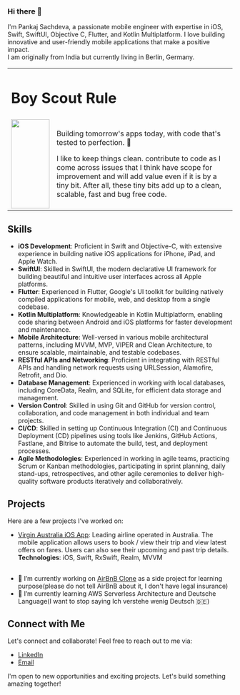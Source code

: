 ### Hi there 👋

I'm Pankaj Sachdeva, a passionate mobile engineer with expertise in iOS, Swift, SwiftUI, Objective C, Flutter, and Kotlin Multiplatform. I love building innovative and user-friendly mobile applications that make a positive impact. <br>
I am originally from India but currently living in Berlin, Germany.

<Table>
  <tr>
    <td colspan="2"><h1>Boy Scout Rule</h1></td>
  </tr>
  <tr>
    <td>
<!--       ![boy-scout](https://github.com/dearestpankaj/dearestpankaj/assets/987922/16319509-5077-4dcd-a772-af708caa9c23) -->
<img src="https://github.com/dearestpankaj/dearestpankaj/assets/987922/16319509-5077-4dcd-a772-af708caa9c23" width="86" height="200"/>
    </td><td>
      <p>Building tomorrow's apps today, with code that's tested to perfection. 🚀</p>
      <p>I like to keep things clean. contribute to code as I come across issues that I think have scope for improvement and will add value even if it is by a tiny bit. After all, these tiny bits add up to a clean, scalable, fast and bug free code.</p>
    </td>
  </tr>
</Table>


## Skills

- **iOS Development**: Proficient in Swift and Objective-C, with extensive experience in building native iOS applications for iPhone, iPad, and Apple Watch.
- **SwiftUI**: Skilled in SwiftUI, the modern declarative UI framework for building beautiful and intuitive user interfaces across all Apple platforms.
- **Flutter**: Experienced in Flutter, Google's UI toolkit for building natively compiled applications for mobile, web, and desktop from a single codebase.
- **Kotlin Multiplatform**: Knowledgeable in Kotlin Multiplatform, enabling code sharing between Android and iOS platforms for faster development and maintenance.
- **Mobile Architecture**: Well-versed in various mobile architectural patterns, including MVVM, MVP, VIPER and Clean Architecture, to ensure scalable, maintainable, and testable codebases.
- **RESTful APIs and Networking**: Proficient in integrating with RESTful APIs and handling network requests using URLSession, Alamofire, Retrofit, and Dio.
- **Database Management**: Experienced in working with local databases, including CoreData, Realm, and SQLite, for efficient data storage and management.
- **Version Control**: Skilled in using Git and GitHub for version control, collaboration, and code management in both individual and team projects.
- **CI/CD**: Skilled in setting up Continuous Integration (CI) and Continuous Deployment (CD) pipelines using tools like Jenkins, GitHub Actions, Fastlane, and Bitrise to automate the build, test, and deployment processes.
- **Agile Methodologies**: Experienced in working in agile teams, practicing Scrum or Kanban methodologies, participating in sprint planning, daily stand-ups, retrospectives, and other agile ceremonies to deliver high-quality software products iteratively and collaboratively.

## Projects

Here are a few projects I've worked on:

- [Virgin Australia iOS App](https://apps.apple.com/au/app/virgin-australia/id1060472593): Leading airline operated in Australia. The mobile application allows users to book / view their trip and view latest offers on fares. Users can also see their upcoming and past trip details.    
**Technologies**: iOS, Swift, RxSwift, Realm, MVVM

##
- 🔭 I’m currently working on [AirBnB Clone](https://github.com/dearestpankaj/AirBnBClone) as a side project for learning purpose(please do not tell AirBnB about it, I don't have legal insurance)
- 🌱 I’m currently learning AWS Serverless Architecture and Deutsche Language(I want to stop saying Ich verstehe wenig Deutsch :de:)


## Connect with Me

Let's connect and collaborate! Feel free to reach out to me via:

- [LinkedIn](https://www.linkedin.com/in/pasachdeva/)
- [Email](pankajsachdeva.de@gmail.com)

I'm open to new opportunities and exciting projects. Let's build something amazing together!

<!--
**dearestpankaj/dearestpankaj** is a ✨ _special_ ✨ repository because its `README.md` (this file) appears on your GitHub profile.

Here are some ideas to get you started:

- 🔭 I’m currently working on ...
- 🌱 I’m currently learning ...
- 👯 I’m looking to collaborate on ...
- 🤔 I’m looking for help with ...
- 💬 Ask me about ...
- 📫 How to reach me: ...
- 😄 Pronouns: ...
- ⚡ Fun fact: ...
-->
